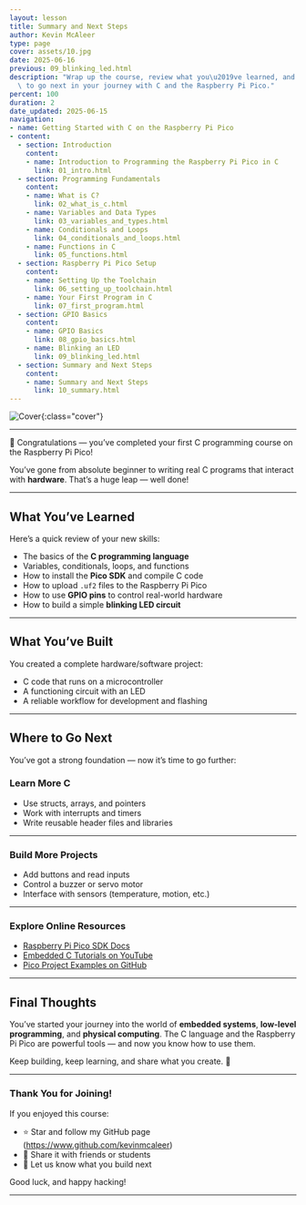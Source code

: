 ```yaml
---
layout: lesson
title: Summary and Next Steps
author: Kevin McAleer
type: page
cover: assets/10.jpg
date: 2025-06-16
previous: 09_blinking_led.html
description: "Wrap up the course, review what you\u2019ve learned, and discover where\
  \ to go next in your journey with C and the Raspberry Pi Pico."
percent: 100
duration: 2
date_updated: 2025-06-15
navigation:
- name: Getting Started with C on the Raspberry Pi Pico
- content:
  - section: Introduction
    content:
    - name: Introduction to Programming the Raspberry Pi Pico in C
      link: 01_intro.html
  - section: Programming Fundamentals
    content:
    - name: What is C?
      link: 02_what_is_c.html
    - name: Variables and Data Types
      link: 03_variables_and_types.html
    - name: Conditionals and Loops
      link: 04_conditionals_and_loops.html
    - name: Functions in C
      link: 05_functions.html
  - section: Raspberry Pi Pico Setup
    content:
    - name: Setting Up the Toolchain
      link: 06_setting_up_toolchain.html
    - name: Your First Program in C
      link: 07_first_program.html
  - section: GPIO Basics
    content:
    - name: GPIO Basics
      link: 08_gpio_basics.html
    - name: Blinking an LED
      link: 09_blinking_led.html
  - section: Summary and Next Steps
    content:
    - name: Summary and Next Steps
      link: 10_summary.html
---
```



![Cover]({{page.cover}}){:class="cover"}

---

🎉 Congratulations — you’ve completed your first C programming course on the Raspberry Pi Pico!

You’ve gone from absolute beginner to writing real C programs that interact with **hardware**. That’s a huge leap — well done!

---

## What You’ve Learned

Here’s a quick review of your new skills:

- The basics of the **C programming language**
- Variables, conditionals, loops, and functions
- How to install the **Pico SDK** and compile C code
- How to upload `.uf2` files to the Raspberry Pi Pico
- How to use **GPIO pins** to control real-world hardware
- How to build a simple **blinking LED circuit**

---

## What You’ve Built

You created a complete hardware/software project:

- C code that runs on a microcontroller
- A functioning circuit with an LED
- A reliable workflow for development and flashing

---

## Where to Go Next

You’ve got a strong foundation — now it’s time to go further:

### Learn More C

- Use structs, arrays, and pointers
- Work with interrupts and timers
- Write reusable header files and libraries

---

### Build More Projects

- Add buttons and read inputs
- Control a buzzer or servo motor
- Interface with sensors (temperature, motion, etc.)

---

### Explore Online Resources

- [Raspberry Pi Pico SDK Docs](https://raspberrypi.github.io/pico-sdk-doxygen/)
- [Embedded C Tutorials on YouTube](https://www.youtube.com/results?search_query=embedded+c+raspberry+pi+pico)
- [Pico Project Examples on GitHub](https://github.com/raspberrypi/pico-examples)

---

## Final Thoughts

You’ve started your journey into the world of **embedded systems**, **low-level programming**, and **physical computing**. The C language and the Raspberry Pi Pico are powerful tools — and now you know how to use them.

Keep building, keep learning, and share what you create. 🚀

---

### Thank You for Joining!

If you enjoyed this course:

- ⭐ Star and follow my GitHub page (<https://www.github.com/kevinmcaleer>)
- 📣 Share it with friends or students
- 💬 Let us know what you build next

Good luck, and happy hacking!

---
